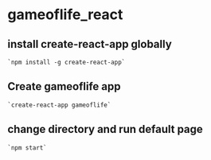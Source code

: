 # gameoflife_react

## install create-react-app globally

    `npm install -g create-react-app`

## Create gameoflife app

    `create-react-app gameoflife`

## change directory and run default page

    `npm start`

